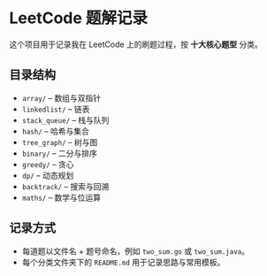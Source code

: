 # LeetCode 题解记录

这个项目用于记录我在 LeetCode 上的刷题过程，按 **十大核心题型** 分类。

## 目录结构
- `array/` – 数组与双指针
- `linkedlist/` – 链表
- `stack_queue/` – 栈与队列
- `hash/` – 哈希与集合
- `tree_graph/` – 树与图
- `binary/` – 二分与排序
- `greedy/` – 贪心
- `dp/` – 动态规划
- `backtrack/` – 搜索与回溯
- `maths/` – 数学与位运算

## 记录方式
- 每道题以文件名 + 题号命名，例如 `two_sum.go` 或 `two_sum.java`。
- 每个分类文件夹下的 `README.md` 用于记录思路与常用模板。